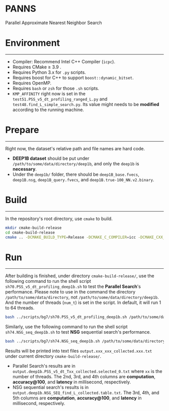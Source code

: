 # PANNS
Parallel Approximate Nearest Neighbor Search

# Environment

-------------

- Compiler: Recommend Intel C++ Compiler (`icpc`).
- Requires CMake ≥ 3.9 .
- Requires Python 3.x for `.py` scripts.
- Requires boost for C++ to support `boost::dynamic_bitset`.
- Requires OpenMP.
- Requires `bash` or `zsh` for those `.sh` scripts.
- `KMP_AFFINITY` right now is set in the `test51.PSS_v5_dt_profiling_ranged_L.py` and `test48.find_L_simple_search.py`. Its value might needs to be **modified** according to the running machine.

# Prepare

---------

Right now, the dataset's relative path and file names are hard code.

- **DEEP1B dataset** should be put under `/path/to/some/data/directory/deep1b`, and only the `deep1b` is **necessary**.
- Under the `deep1b/` folder, there should be `deep1B_base.fvecs`, `deep1B.nsg`, `deep1B_query.fvecs`, and `deep1B.true-100_NN.v2.binary`.

# Build

-------

In the repository's root directory, use `cmake` to build.

```bash
mkdir cmake-build-release
cd cmake-build-release
cmake .. -DCMAKE_BUILD_TYPE=Release -DCMAKE_C_COMPILER=icc -DCMAKE_CXX_COMPILER=icpc -DDEBUG_PRINT=off
```

# Run

-----

After building is finished, under directory `cmake-build-release/`, use the following command to run the shell script `sh70.PSS_v5_dt_profiling_deep1b.sh` to test the **Parallel Search**'s performance. Please note to use in the command the directory `/path/to/some/data/directory`, not `/path/to/some/data/directory/deep1b`. And the number of threads (`num_t`) is set in the script. In default, it will run 1 to 64 threads.

```bash
bash ../scripts/bg7/sh70.PSS_v5_dt_profiling_deep1b.sh /path/to/some/data/directory deep1b 
```

Similarly, use the following command to run the shell script `sh74.NSG_seq_deep1b.sh` to test **NSG** sequential search's performance.

```bash
bash ../scripts/bg7/sh74.NSG_seq_deep1b.sh /path/to/some/data/directory deep1b
```

Results will be printed into text files `output.xxx_xxx_collected.xxx.txt` under current directory `cmake-build-release/`.

- Parallel Search's results are in `output.deep1b.PSS_v5_dt_Txx_collected.selected_0.txt` where `xx` is the number of threads. The 2nd, 3rd, and 4th columns are **computation**, **accuracy@100**, and **latency** in millisecond, respectively.
- NSG sequential search's results is in `output.deep1b.NSG_SEQ_find_L_collected.table.txt`. The 3rd, 4th, and 5th columns are **computation**, **accuracy@100**, and **latency** in millisecond, respectively.